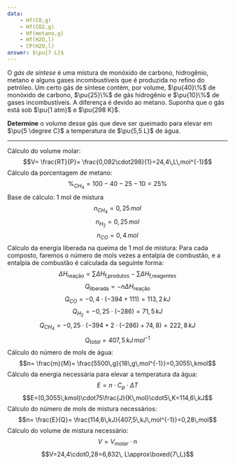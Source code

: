 ```yaml
---
data:
    - Hf(CO,g)
    - Hf(CO2,g)
    - Hf(metano,g)
    - Hf(H2O,l)
    - CP(H2O,l)
answer: $\pu{7 L}$
---
```


O *gás de síntese* é uma mistura de monóxido de carbono, hidrogênio, metano e alguns gases incombustíveis que é produzida no refino do petróleo. Um certo gás de síntese contém, por volume, $\pu{40}\%$ de monóxido de carbono, $\pu{25}\%$ de gás hidrogênio e $\pu{10}\%$ de gases incombustíveis. A diferença é devido ao metano. Suponha que o gás está sob $\pu{1 atm}$ e $\pu{298 K}$.

**Determine** o volume desse gás que deve ser queimado para elevar em $\pu{5 \degree C}$ a temperatura de $\pu{5,5 L}$ de água.

---

Cálculo do volume molar:
$$V= \frac{RT}{P}= \frac{0,082\cdot298}{1}=24,4\,L\,mol^{-1}$$
Cálculo da porcentagem de metano:
$$\%_{CH_{4}}=100-40-25-10=25\%$$
Base de cálculo: 1 mol de mistura
$$n_{CH_{4}}=0,25\,mol$$
$$n_{H_{2}}=0,25\,mol$$
$$n_{CO}=0,4\,mol$$
Cálculo da energia liberada na queima de 1 mol de mistura:
Para cada composto, faremos o número de mols vezes a entalpia de combustão, e a entalpia de combustão é calculada da seguinte forma:
$$\Delta H _\text{reação}=\sum\limits \Delta H_\text{f,produtos}-\sum\limits \Delta H_\text{f,reagentes}$$
$$Q_\text{liberada}=-n \Delta H _\text{reação}$$
$$Q_{CO}=-0,4\cdot (-394+111)=113,2\,kJ$$
$$Q_{H_{2}}=-0,25\cdot(-286)=71,5\,kJ$$
$$Q_{CH_{4}}=-0,25\cdot(-394+2\cdot(-286)+74,8)=222,8\,kJ$$
$$Q_{total}=407,5\,kJ\,mol^{-1}$$
Cálculo do número de mols de água:
$$n= \frac{m}{M}= \frac{5500\,g}{18\,g\,mol^{-1}}=0,3055\,kmol$$
Cálculo da energia necessária para elevar a temperatura da água:
$$E=n\cdot C_{p}\cdot\Delta T$$
$$E=(0,3055\,kmol)\cdot75\frac{J}{K\,mol}\cdot5\,K=114,6\,kJ$$
Cálculo do número de mols de mistura necessários:
$$n= \frac{E}{Q}= \frac{114,6\,kJ}{407,5\,kJ\,mol^{-1}}=0,28\,mol$$
Cálculo do volume de mistura necessário:
$$V=V_{molar}\cdot n$$
$$V=24,4\cdot0,28=6,832\, L\approx\boxed{7\,L}$$


